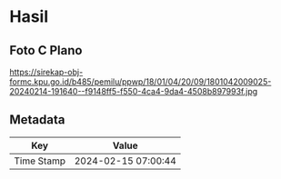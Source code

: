 # Hasil

## Foto C Plano

https://sirekap-obj-formc.kpu.go.id/b485/pemilu/ppwp/18/01/04/20/09/1801042009025-20240214-191640--f9148ff5-f550-4ca4-9da4-4508b897993f.jpg


## Metadata

| Key        | Value               |
| ---------- | ------------------- |
| Time Stamp | 2024-02-15 07:00:44 |



